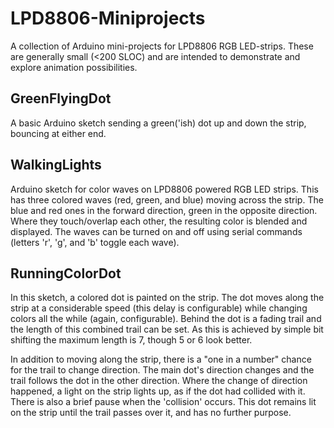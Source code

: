 LPD8806-Miniprojects
====================

A collection of Arduino mini-projects for LPD8806 RGB LED-strips. These are generally small (&lt;200 SLOC) and are intended to demonstrate and explore animation possibilities.

GreenFlyingDot
--------------

A basic Arduino sketch sending a green('ish) dot up and down the strip, bouncing at either end.


WalkingLights
-------------

Arduino sketch for color waves on LPD8806 powered RGB LED strips. This has three colored waves (red, green, and blue) moving across the strip. The blue and red ones in the forward direction, green in the opposite direction. Where they touch/overlap each other, the resulting color is blended and displayed. The waves can be turned on and off using serial commands (letters 'r', 'g', and 'b' toggle each wave).


RunningColorDot
---------------

In this sketch, a colored dot is painted on the strip. The dot moves along the strip at a considerable speed (this delay is configurable) while changing colors all the while (again, configurable). Behind the dot is a fading trail and the length of this combined trail can be set. As this is achieved by simple bit shifting the maximum length is 7, though 5 or 6 look better.

In addition to moving along the strip, there is a "one in a number" chance for the trail to change direction. The main dot's direction changes and the trail follows the dot in the other direction. Where the change of direction happened, a light on the strip lights up, as if the dot had collided with it. There is also a brief pause when the 'collision' occurs. This dot remains lit on the strip until the trail passes over it, and has no further purpose.
